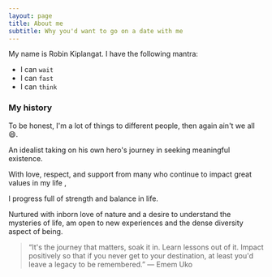 ```yaml
---
layout: page
title: About me
subtitle: Why you'd want to go on a date with me
---
```


My name is Robin Kiplangat. I have the following mantra:

-   I can `wait`
-   I can `fast`
-   I can `think`

### My history

To be honest, I'm a lot of things to different people, then again ain't we all 😄.

An idealist taking on his own hero's journey in seeking meaningful existence.

With love, respect, and support from many who continue to impact great values in my life ,

I progress full of strength and balance in life.

Nurtured with inborn love of nature and a desire to understand the mysteries of life, am open to new experiences and the dense diversity aspect of being.


> “It's the journey that matters, soak it in. Learn lessons out of it. Impact positively so that if you never get to your destination, at least you'd leave a legacy to be remembered.”
— Emem Uko

